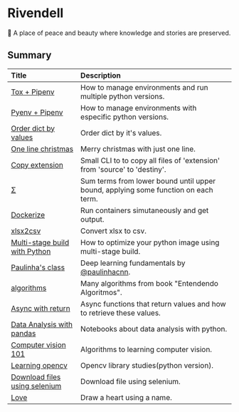 # Rivendell
:seedling: A place of peace and beauty where knowledge and stories are preserved.

## Summary

|Title|Description|
|:----|:----------|
|[Tox + Pipenv](toxpipenv/)| How to manage environments and run multiple python versions. |
|[Pyenv + Pipenv](pyenvpipenv/)| How to manage environments with especific python versions. |
|[Order dict by values](orderdictbyvalue/)| Order dict by it's values. |
|[One line christmas](onelinechristmas/)| Merry christmas with just one line. |
|[Copy extension](copyextension/)| Small CLI to to copy all files of 'extension' from 'source' to 'destiny'. |
|[Σ](summation/)| Sum terms from lower bound until upper bound, applying some function on each term. |
|[Dockerize](dockerize/)| Run containers simutaneously and get output. |
|[xlsx2csv](xlsx2csv/)| Convert xlsx to csv. |
|[Multi-stage build with Python](multistagepython/)| How to optimize your python image using multi-stage build. |
|[Paulinha's class](paulinhaclass/)| Deep learning fundamentals by [@paulinhacnn](http://github.com/paulinhacnn). |
|[algorithms](algorithms/)| Many algorithms from book "Entendendo Algoritmos". |
|[Async with return](asyncreturn/)| Async functions that return values and how to retrieve these values. |
|[Data Analysis with pandas](dataanalysis/)| Notebooks about data analysis with python. |
|[Computer vision 101](cv/)| Algorithms to learning computer vision. |
|[Learning opencv](learningopencv/)|  Opencv library studies(python version). |
|[Download files using selenium](seleniumdownload/)| Download file using selenium. |
|[Love](love/)| Draw a heart using a name. |
